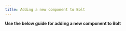 ```yaml
---
title: Adding a new component to Bolt
---
```


**Use the below guide for adding a new component to Bolt**